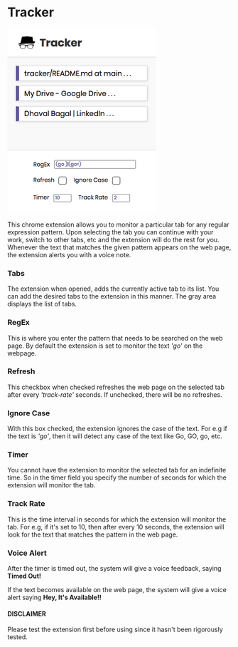 # Tracker

![](https://github.com/DhavalBagal/tracker/blob/main/tracker.png?raw=true)

This chrome extension allows you to monitor a particular tab for any regular expression pattern. Upon selecting the tab you can continue with your work, switch to other tabs, etc and the extension will do the rest for you. Whenever the text that matches the given pattern appears on the web page, the extension alerts you with a voice note.

### Tabs

The extension when opened, adds the currently active tab to its list. You can add the desired tabs to the extension in this manner. The gray area displays the list of tabs. 

### RegEx

This is where you enter the pattern that needs to be searched on the web page. By default the extension is set to monitor the text *'go'* on the webpage. 

### Refresh

This checkbox when checked refreshes the web page on the selected tab after every *'track-rate'* seconds. If unchecked, there will be no refreshes.

### Ignore Case

With this box checked, the extension ignores the case of the text. For e.g if the text is *'go'*, then it will detect any case of the text like Go, GO, go, etc.

### Timer

You cannot have the extension to monitor the selected tab for an indefinite time. So in the timer field you specify the number of seconds for which the extension will monitor the tab.

### Track Rate

This is the time interval in seconds for which the extension will monitor the tab. For e.g, if it's set to 10, then after every 10 seconds, the extension will look for the text that matches the pattern in the web page.

### Voice Alert

After the timer is timed out, the system will give a voice feedback, saying **Timed Out!**

If the text becomes available on the web page, the system will give a voice alert saying **Hey, It's Available!!**

#### DISCLAIMER

Please test the extension first before using since it hasn't been rigorously tested.
